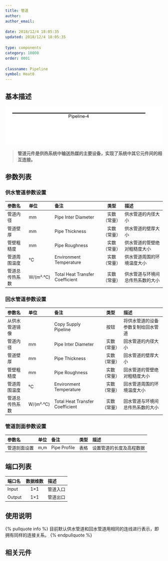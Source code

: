 ```yaml
---
title: 管道
author:
author_email:

date: 2018/12/4 18:05:35
updated: 2018/12/4 18:05:35

type: components
category: 10000
order: 0001

classname: Pipeline
symbol: Heat0
---
```


## 基本描述

![管道元件](comp_HeatingSystem/pipeline.png)

> **管道元件是供热系统中输送热媒的主要设备，实现了系统中其它元件间的相互连接。**

## 参数列表

### 供水管道参数设置

| 参数名         | 单位     | 备注                            |     类型     | 描述                             |
| :------------- | :------- | :------------------------------ | :----------: | :------------------------------- |
| 管道内径       | mm       | Pipe Inter Diameter             | 实数（常量） | 供水管道的内径大小               |
| 管道壁厚       | mm       | Pipe Thickness                  | 实数（常量） | 供水管道的壁厚大小               |
| 管壁粗糙度     | mm       | Pipe Roughness                  | 实数（常量） | 供水管道的管壁绝对粗糙度大小     |
| 管道周围温度   | ℃        | Environment Temperature         | 实数（常量） | 供水管道周围的环境温度大小       |
| 管道总传热系数 | W/(m²·℃) | Total Heat Transfer Coefficient | 实数（常量） | 供水管道与环境间总传热系数的大小 |

### 回水管道参数设置

| 参数名         | 单位     | 备注                            |     类型     | 描述                               |
| :------------- | :------- | :------------------------------ | :----------: | :--------------------------------- |
| 从供水管道镜像 |          | Copy Supply Pipeline            |     按钮     | 将供水管道的设备参数复制给回水管道 |
| 管道内径       | mm       | Pipe Inter Diameter             | 实数（常量） | 回水管道的内径大小                 |
| 管道壁厚       | mm       | Pipe Thickness                  | 实数（常量） | 回水管道的壁厚大小                 |
| 管壁粗糙度     | mm       | Pipe Roughness                  | 实数（常量） | 回水管道的管壁绝对粗糙度大小       |
| 管道周围温度   | ℃        | Environment Temperature         | 实数（常量） | 回水管道周围的环境温度大小         |
| 管道总传热系数 | W/(m²·℃) | Total Heat Transfer Coefficient | 实数（常量） | 回水管道与环境间总传热系数的大小   |

### 管道剖面参数设置

| 参数名       | 单位 | 备注         | 类型 | 描述                     |
| :----------- | :--- | :----------- | :--: | :----------------------- |
| 管道剖面设置 | m,m  | Pipe Profile | 表格 | 设置管道的长度及高程数据 |

## 端口列表

| 端口名 | 数据维数 | 描述     |
| :----- | :------: | :------- |
| Input  |   1×1    | 管道入口 |
| Output |   1×1    | 管道出口 |

## 使用说明

{% pullquote info %}
目前默认供水管道和回水管道用相同的连线进行表示，即拥有同样的连接关系。
{% endpullquote %}

## 相关元件
